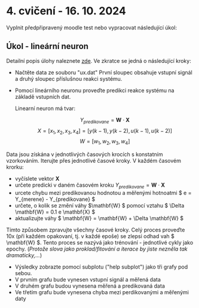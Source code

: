 # 4. cvičení - 16. 10. 2024

Vyplnit předpřipravený moodle test nebo vypracovat následující úkol:

## Úkol - lineární neuron

Detailní popis úlohy naleznete [zde](). Ve zkratce se jedná o následující kroky:

 - Načtěte data ze souboru "ux.dat"
    První sloupec obsahuje vstupní signál a druhý sloupec příslušnou reakci systému.

 - Pomocí lineárního neuronu proveďte predikci reakce systému na základě vstupních dat.

    Linearní neuron má tvar:

    $$ Y_{predikovane} = \mathbf{W} \cdot \mathbf{X} $$
    $$ X = [x_1, x_2, x_3, x_4] =  [y(k-1), y(k-2), u(k-1), u(k-2)] $$
    $$ W = [w_1, w_2, w_3, w_4] $$

Data jsou získána v jednotlivých časových krocích s konstatním vzorkováním.
Iterujte přes jednotlivé časové kroky.
V každém časovém krorku:
   - vyčíslete vektor  $\mathbf{X}$
   - určete predicki v daném časovém kroku  $Y_{predikovane} = \mathbf{W} \cdot \mathbf{X}$
   - urcete chybu mezi predikovanou hodnotou a měřenými hotnoatmi $ e = Y_{merene} - Y_{predikovane} $
   - určete, o kolik se změní váhy $\mathbf{W} $ pomocí vztahu $ \Delta \mathbf{W} = 0.1  e  \mathbf{X} $
   - aktualizujte váhy $ \mathbf{W} = \mathbf{W} + \Delta \mathbf{W} $

Tímto způsobem zpravujte všechny časové kroky.
Celý proces proveďte 10x (při každém opakovaní, tj. v každé epoše) se zlepsi odhad vah $ \mathbf{W} $.
Tento proces se nazývá jako trénování - jednotlivé cykly jako epochy. (_Protože slova jako proklad/fitování a iterace by jiste nezněla tak dramaticky,..._)

   - Výsledky zobrazte pomocí subplotu ("help subplot") jako tři grafy pod sebou.
   - V prvním grafu bude vynesen vstupní signál a měřená data
   - V druhém grafu budou vynesena měřená a predikovaná data
   - Ve třetím grafu bude vynesena chyba mezi perdikovanými a měřenými daty
